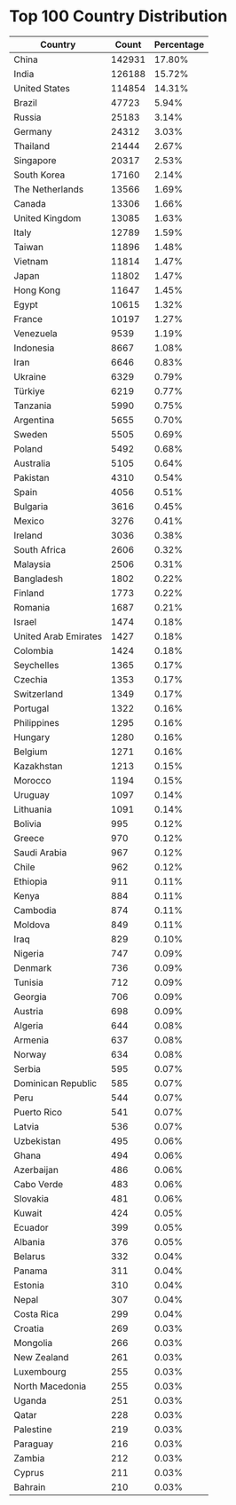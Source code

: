 # Top 100 Country Distribution
| Country | Count | Percentage |
|----|----|----|
| China | 142931 | 17.80% |
| India | 126188 | 15.72% |
| United States | 114854 | 14.31% |
| Brazil | 47723 | 5.94% |
| Russia | 25183 | 3.14% |
| Germany | 24312 | 3.03% |
| Thailand | 21444 | 2.67% |
| Singapore | 20317 | 2.53% |
| South Korea | 17160 | 2.14% |
| The Netherlands | 13566 | 1.69% |
| Canada | 13306 | 1.66% |
| United Kingdom | 13085 | 1.63% |
| Italy | 12789 | 1.59% |
| Taiwan | 11896 | 1.48% |
| Vietnam | 11814 | 1.47% |
| Japan | 11802 | 1.47% |
| Hong Kong | 11647 | 1.45% |
| Egypt | 10615 | 1.32% |
| France | 10197 | 1.27% |
| Venezuela | 9539 | 1.19% |
| Indonesia | 8667 | 1.08% |
| Iran | 6646 | 0.83% |
| Ukraine | 6329 | 0.79% |
| Türkiye | 6219 | 0.77% |
| Tanzania | 5990 | 0.75% |
| Argentina | 5655 | 0.70% |
| Sweden | 5505 | 0.69% |
| Poland | 5492 | 0.68% |
| Australia | 5105 | 0.64% |
| Pakistan | 4310 | 0.54% |
| Spain | 4056 | 0.51% |
| Bulgaria | 3616 | 0.45% |
| Mexico | 3276 | 0.41% |
| Ireland | 3036 | 0.38% |
| South Africa | 2606 | 0.32% |
| Malaysia | 2506 | 0.31% |
| Bangladesh | 1802 | 0.22% |
| Finland | 1773 | 0.22% |
| Romania | 1687 | 0.21% |
| Israel | 1474 | 0.18% |
| United Arab Emirates | 1427 | 0.18% |
| Colombia | 1424 | 0.18% |
| Seychelles | 1365 | 0.17% |
| Czechia | 1353 | 0.17% |
| Switzerland | 1349 | 0.17% |
| Portugal | 1322 | 0.16% |
| Philippines | 1295 | 0.16% |
| Hungary | 1280 | 0.16% |
| Belgium | 1271 | 0.16% |
| Kazakhstan | 1213 | 0.15% |
| Morocco | 1194 | 0.15% |
| Uruguay | 1097 | 0.14% |
| Lithuania | 1091 | 0.14% |
| Bolivia | 995 | 0.12% |
| Greece | 970 | 0.12% |
| Saudi Arabia | 967 | 0.12% |
| Chile | 962 | 0.12% |
| Ethiopia | 911 | 0.11% |
| Kenya | 884 | 0.11% |
| Cambodia | 874 | 0.11% |
| Moldova | 849 | 0.11% |
| Iraq | 829 | 0.10% |
| Nigeria | 747 | 0.09% |
| Denmark | 736 | 0.09% |
| Tunisia | 712 | 0.09% |
| Georgia | 706 | 0.09% |
| Austria | 698 | 0.09% |
| Algeria | 644 | 0.08% |
| Armenia | 637 | 0.08% |
| Norway | 634 | 0.08% |
| Serbia | 595 | 0.07% |
| Dominican Republic | 585 | 0.07% |
| Peru | 544 | 0.07% |
| Puerto Rico | 541 | 0.07% |
| Latvia | 536 | 0.07% |
| Uzbekistan | 495 | 0.06% |
| Ghana | 494 | 0.06% |
| Azerbaijan | 486 | 0.06% |
| Cabo Verde | 483 | 0.06% |
| Slovakia | 481 | 0.06% |
| Kuwait | 424 | 0.05% |
| Ecuador | 399 | 0.05% |
| Albania | 376 | 0.05% |
| Belarus | 332 | 0.04% |
| Panama | 311 | 0.04% |
| Estonia | 310 | 0.04% |
| Nepal | 307 | 0.04% |
| Costa Rica | 299 | 0.04% |
| Croatia | 269 | 0.03% |
| Mongolia | 266 | 0.03% |
| New Zealand | 261 | 0.03% |
| Luxembourg | 255 | 0.03% |
| North Macedonia | 255 | 0.03% |
| Uganda | 251 | 0.03% |
| Qatar | 228 | 0.03% |
| Palestine | 219 | 0.03% |
| Paraguay | 216 | 0.03% |
| Zambia | 212 | 0.03% |
| Cyprus | 211 | 0.03% |
| Bahrain | 210 | 0.03% |
